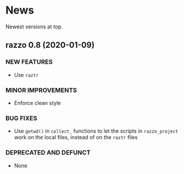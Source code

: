 # News

Newest versions at top.

## razzo 0.8 (2020-01-09)

### NEW FEATURES

  * Use `raztr`
  
### MINOR IMPROVEMENTS

  * Enforce clean style

### BUG FIXES

  * Use `getwd()` in `collect_` functions to let the scripts in `razzo_project`
    work on the local files, instead of on the `raztr` files

### DEPRECATED AND DEFUNCT

  * None



